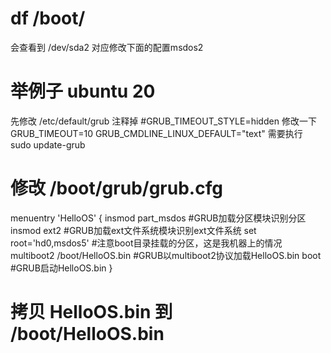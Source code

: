 # df /boot/
会查看到 /dev/sda2
对应修改下面的配置msdos2
# 举例子 ubuntu 20
先修改 /etc/default/grub
注释掉 #GRUB_TIMEOUT_STYLE=hidden
修改一下
GRUB_TIMEOUT=10
GRUB_CMDLINE_LINUX_DEFAULT="text"
需要执行 
sudo update-grub
# 修改 /boot/grub/grub.cfg
menuentry 'HelloOS' { 
    insmod part_msdos #GRUB加载分区模块识别分区 
    insmod ext2 #GRUB加载ext文件系统模块识别ext文件系统 
    set root='hd0,msdos5' #注意boot目录挂载的分区，这是我机器上的情况 
    multiboot2 /boot/HelloOS.bin #GRUB以multiboot2协议加载HelloOS.bin 
    boot #GRUB启动HelloOS.bin
}

# 拷贝 HelloOS.bin 到 /boot/HelloOS.bin